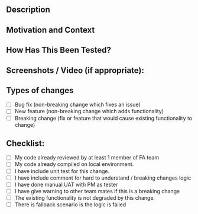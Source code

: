 <!--- Provide a general summary of your changes in the Title above -->

## Description
<!--- Describe your changes in detail -->

## Motivation and Context
<!--- Why is this change required? What problem does it solve? What business impact bring with this PR ?-->
<!-- If there is no business impact from this PR, explain the technical advantage of this PR --!>
<!--- If it fixes an open issue, please link to the issue here. -->

## How Has This Been Tested?
<!--- Please describe in detail how you tested your changes. -->
<!--- Include details of your testing environment, and the tests you ran to -->
<!--- see how your change affects other areas of the code, etc. -->

## Screenshots / Video (if appropriate):
<!--- Please attach proof about what you have done regarding this PR by using Screenshoot Or Video. -->
<!-- It could be Unit Test / Code Coverage Screenshot or Demo video regarding feature / bugfix that you've done. -->

## Types of changes
<!--- What types of changes does your code introduce? Put an `x` in all the boxes that apply: -->
- [ ] Bug fix (non-breaking change which fixes an issue)
- [ ] New feature (non-breaking change which adds functionality)
- [ ] Breaking change (fix or feature that would cause existing functionality to change)

## Checklist:
<!--- Go over all the following points, and put an `x` in all the boxes that apply. -->
<!--- If you're unsure about any of these, don't hesitate to ask. -->
- [ ] My code already reviewed by at least 1 member of FA team
- [ ] My code already compiled on local environment.
- [ ] I have include unit test for this change.
- [ ] I have include comment for hard to understand / breaking changes logic
- [ ] I have done manual UAT with PM as tester
- [ ] I have give warning to other team mates if this is a breaking change
- [ ] The existing functionality is not degraded by this change.
- [ ] There is fallback scenario is the logic is failed